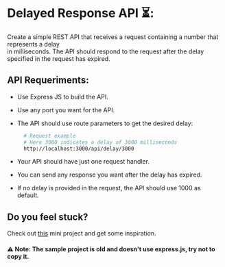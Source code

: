 # Delayed Response API ⏳:

Create a simple REST API that receives a request containing a number that represents a delay  
in milliseconds. The API should respond to the request after the delay specified
in the request has expired.

## API Requeriments:

- Use Express JS to build the API.
- Use any port you want for the API.
- The API should use route parameters to get the desired delay:

  ```bash
    # Request example
    # Here 3000 indicates a delay of 3000 milliseconds
    http://localhost:3000/api/delay/3000
  ```

- Your API should have just one request handler.
- You can send any response you want after the delay has expired.
- If no delay is provided in the request, the API should use 1000 as default.

## Do you feel stuck?

Check out [this](https://gist.github.com/DimitryDushkin/83f11487779284b44235) mini project and get some inspiration.

#### ⚠️ Note: The sample project is old and doesn't use express.js, try not to copy it.